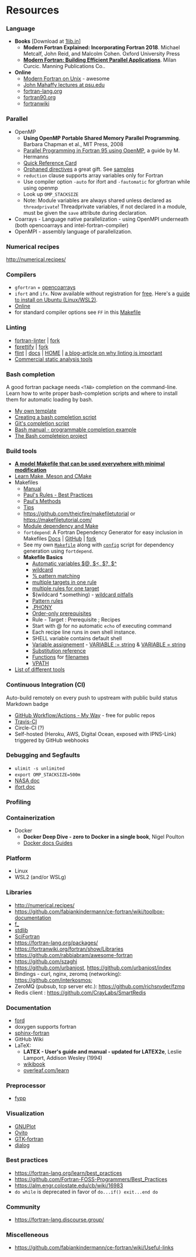 # Resources

### Language

- **Books** [Download at [1lib.in](https://1lib.in/)]
  - **Modern Fortran Explained: Incorporating Fortran 2018**. Michael Metcalf, John Reid, and Malcolm Cohen. Oxford University Press
  - **[Modern Fortran: Building Efficient Parallel Applications](http://www.manning.com/books/modern-fortran)**. Milan Curcic. Manning Publications Co..
- **Online**
  - [Modern Fortran on Unix](https://cyber.dabamos.de/programming/modernfortran/) - awesome
  - [John Mahaffy lectures at psu.edu](http://www.personal.psu.edu/jhm/f90/lectures/quickref.html)
  - [fortran-lang.org](https://fortran-lang.org/)
  - [fortran90.org](https://www.fortran90.org/)
  - [fortranwiki](https://fortranwiki.org/fortran/show/HomePage)

### Parallel

- OpenMP
  - **Using OpenMP Portable Shared Memory Parallel Programming**. Barbara Chapman et al., MIT Press, 2008
  - [Parallel Programming in Fortran 95 using OpenMP](http://www.openmp.org/wp-content/uploads/F95_OpenMPv1_v2.pdf), a guide by M. Hermanns
  - [Quick Reference Card](https://www.openmp.org/wp-content/uploads/OpenMPRef-5.0-111802-web.pdf)
  - [Orphaned directives](https://wwwuser.gwdg.de/~parallel/intel_compiler_doc/f_ug2/par_prg.htm#orph) a great gift. See [samples](/samples/omp_orphaned_directive/)
  - `reduction` clause supports array variables only for Fortran
  - Use compiler option `-auto` for ifort and `-fautomatic` for gfortran while using openmp
  - Look up `OMP_STACKSIZE`
  - Note: Module variables are always shared unless declared as `threadprivate`! Threadprivate variables, if not declared in a module, must be given the `save` attribute during declaration.
- Coarrays - Language native parallelization - using OpenMPI underneath (both opencoarrays and intel-fortran-compiler)
- OpenMPI - assembly language of parallelization.

### Numerical recipes

http://numerical.recipes/

### Compilers

- `gfortran` + [opencoarrays](http://www.opencoarrays.org/)
- `ifort` and `ifx`. Now available without registration for [free](https://www.intel.com/content/www/us/en/developer/articles/news/free-intel-software-developer-tools.html). Here's a [guide to install on Ubuntu (Linux/WSL2)](https://gist.github.com/SomajitDey/aeb6eb4c8083185e06800e1ece4be1bd).
- [Online](https://www.onlinegdb.com/)
- for standard compiler options see `FF` in this [Makefile](https://gist.github.com/SomajitDey/4462675881cc1340b76d45279764cc2f)

### Linting

- [fortran-linter](https://github.com/cphyc/fortran-linter) | [fork](https://github.com/FortRun/fortran-linter)
- [fprettify](https://github.com/pseewald/fprettify) | [fork](https://github.com/FortRun/fprettify)
- [flint](https://gitlab.com/cerfacs/flint) | [docs](https://www.atnf.csiro.au/computing/software/miriad/doc/flint.html) | [HOME](https://cerfacs.fr/coop/flint) | [a blog-article on why linting is important](https://cerfacs.fr/coop/scanninglargefortranhpccodes)
- [Commercial static analysis tools](https://fortranwiki.org/fortran/show/Commercial+static+analysis+tools)

### Bash completion

A good fortran package needs `<TAB>` completion on the command-line. Learn how to write proper bash-completion scripts and where to install them for automatic loading by bash.
- [My own template](https://gist.github.com/SomajitDey/4462675881cc1340b76d45279764cc2f#file-completion-template)
- [Creating a bash completion script](https://iridakos.com/programming/2018/03/01/bash-programmable-completion-tutorial)
- [Git's completion script](https://github.com/git/git/blob/master/contrib/completion/git-completion.bash)
- [Bash manual - programmable completion example](https://www.gnu.org/software/bash/manual/html_node/A-Programmable-Completion-Example.html#A-Programmable-Completion-Example)
- [The Bash completeion project](https://github.com/scop/bash-completion/)

### Build tools

- **[A model Makefile that can be used everywhere with minimal modification](https://gist.github.com/SomajitDey/4462675881cc1340b76d45279764cc2f)**
- [Learn Make, Meson and CMake](https://fortran-lang.org/learn/building_programs/build_tools)
- Makefiles
  - [Manual](https://www.gnu.org/software/make/manual/make.html)
  - [Paul's Rules - Best Practices](https://make.mad-scientist.net/papers/rules-of-makefiles/)
  - [Paul's Methods](https://make.mad-scientist.net/papers/)
  - [Tips](https://fortran-lang.org/learn/building_programs/build_tools#using-make-as-build-tool)
  - https://github.com/theicfire/makefiletutorial or https://makefiletutorial.com/
  - [Module dependency and Make](https://lagrange.mechse.illinois.edu/f90_mod_deps/)
  - `fortdepend`: A Fortran Dependency Generator for easy inclusion in Makefiles [Docs](https://fortdepend.readthedocs.io/en/latest/) | [GitHub](https://github.com/ZedThree/fort_depend.py) | [fork](https://github.com/FortRun/fortdepend)
  - See my own [`Makefile`](/samples/omp/Makefile) along with [`config`](/samples/omp/config) script for dependency generation using `fortdepend`.
  - **Makefile Basics**
    - [Automatic variables $@, $<, $?, $^](https://www.gnu.org/software/make/manual/html_node/Automatic-Variables.html)
    - [wildcard](https://www.gnu.org/software/make/manual/make.html#Wildcards)
    - [% pattern matching](https://www.gnu.org/software/make/manual/make.html#Static-Pattern)
    - [multiple targets in one rule](https://www.gnu.org/software/make/manual/make.html#Multiple-Targets)
    - [multiple rules for one target](https://www.gnu.org/software/make/manual/make.html#Multiple-Rules)
    - $(wildcard *.something) - [wildcard pitfalls](https://www.gnu.org/software/make/manual/make.html#index-wildcard-pitfalls)
    - [Pattern rules](https://www.gnu.org/software/make/manual/make.html#Pattern-Rules)
    - [.PHONY](https://www.gnu.org/software/make/manual/make.html#Phony-Targets)
    - [Order-only prerequisites](https://www.gnu.org/software/make/manual/make.html#Prerequisite-Types)
    - Rule - Target : Prerequisite ; Recipes
    - Start with @ for no automatic `echo` of executing command
    - Each recipe line runs in own shell instance.
    - SHELL variable contains default shell
    - [Variable assignement](https://www.gnu.org/software/make/manual/make.html#Setting) - [VARIABLE := string](https://www.gnu.org/software/make/manual/make.html#Simple-Assignment) & [VARIABLE = string](https://www.gnu.org/software/make/manual/make.html#Recursive-Assignment)
    - [Substitution reference](https://www.gnu.org/software/make/manual/make.html#Substitution-Refs)
    - [Functions](https://www.gnu.org/software/make/manual/make.html#Functions) for [filenames](https://www.gnu.org/software/make/manual/make.html#File-Name-Functions)
    - [VPATH](https://www.gnu.org/software/make/manual/make.html#Directory-Search)
- [List of different tools](https://fortranwiki.org/fortran/show/Build+tools)

### Continuous Integration (CI)

Auto-build remotely on every push to upstream with public build status Markdown badge

- [GitHub Workflow/Actions - My Way](https://gist.github.com/SomajitDey/d14eb5dd7bcd79f3f14d1a7429b515af) - free for public repos
- [Travis-CI](https://docs.travis-ci.com/user/status-images/)
- Circle-CI (?)
- Self-hosted (Heroku, AWS, Digital Ocean, exposed with IPNS-Link) triggered by GitHub webhooks

### Debugging and Segfaults

- `ulimit -s unlimited`
- `export OMP_STACKSIZE=500m`
- [NASA doc](https://www.nas.nasa.gov/hecc/support/kb/common-causes-of-segmentation-faults-(segfaults)_524.html)
- [ifort doc](https://www.intel.com/content/www/us/en/developer/articles/troubleshooting/determining-root-cause-of-sigsegv-or-sigbus-errors.html)

### Profiling



### Containerization

- Docker
  - **Docker Deep Dive - zero to Docker in a single book**, Nigel Poulton
  - [Docker docs Guides](https://docs.docker.com/get-started/overview/)

### Platform

- Linux
- WSL2 (and/or WSLg)

### Libraries

- http://numerical.recipes/
- https://github.com/fabiankindermann/ce-fortran/wiki/toolbox-documentation
- [f_](https://github.com/SomajitDey/f_)
- [stdlib](https://github.com/fortran-lang/stdlib)
- [SciFortran](https://github.com/QcmPlab/SciFortran)
- https://fortran-lang.org/packages/
- https://fortranwiki.org/fortran/show/Libraries
- https://github.com/rabbiabram/awesome-fortran
- https://github.com/szaghi
- https://github.com/urbanjost, https://github.com/urbanjost/index
- Bindings - curl, nginx, zeromq (networking): https://github.com/interkosmos;
- ZeroMQ (pubsub, tcp server etc.):  https://github.com/richsnyder/fzmq
- Redis client : https://github.com/CrayLabs/SmartRedis

### Documentation

- [ford](https://github.com/Fortran-FOSS-Programmers/ford)
- doxygen supports fortran
- [sphinx-fortran](https://sphinx-fortran.readthedocs.io/en/latest/index.html)
- GitHub Wiki
- LaTeX: 
  - **LATEX - User's guide and manual - updated for LATEX2e**, Leslie Lamport, Addison Wesley (1994)
  - [wikibook](https://en.wikibooks.org/wiki/LaTeX)
  - [overleaf.com/learn](https://www.overleaf.com/learn)

### Preprocessor

- [fypp](https://github.com/aradi/fypp)

### Visualization

- [GNUPlot](http://www.gnuplot.info/)
- [Ovito](https://www.ovito.org/)
- [GTK-fortran](https://github.com/vmagnin/gtk-fortran/wiki)
- [dialog](http://manpages.ubuntu.com/manpages/bionic/man1/dialog.1.html)

### Best practices

- https://fortran-lang.org/learn/best_practices
- https://github.com/Fortran-FOSS-Programmers/Best_Practices
- https://alm.engr.colostate.edu/cb/wiki/16983
- `do while` is deprecated in favor of `do...if() exit...end do`

### Community

- https://fortran-lang.discourse.group/

### Miscelleneous

- https://github.com/fabiankindermann/ce-fortran/wiki/Useful-links

